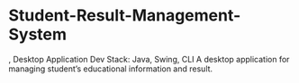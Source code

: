 # Student-Result-Management-System
, Desktop Application
Dev Stack: Java, Swing, CLI
A desktop application for managing student’s educational information and result.
